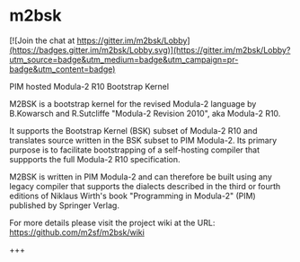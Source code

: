 # m2bsk

[![Join the chat at https://gitter.im/m2bsk/Lobby](https://badges.gitter.im/m2bsk/Lobby.svg)](https://gitter.im/m2bsk/Lobby?utm_source=badge&utm_medium=badge&utm_campaign=pr-badge&utm_content=badge)

PIM hosted Modula-2 R10 Bootstrap Kernel

M2BSK is a bootstrap kernel for the revised Modula-2 language by B.Kowarsch and R.Sutcliffe "Modula-2 Revision 2010", aka Modula-2 R10.

It supports the Bootstrap Kernel (BSK) subset of Modula-2 R10 and translates source written in the BSK subset to PIM Modula-2.  Its primary purpose is to facilitate bootstrapping of a self-hosting compiler that suppports the full Modula-2 R10 specification.

M2BSK is written in PIM Modula-2 and can therefore be built using any legacy compiler that supports the dialects described in the third or fourth editions of Niklaus Wirth's book "Programming in Modula-2" (PIM) published by Springer Verlag.

For more details please visit the project wiki at the URL:
https://github.com/m2sf/m2bsk/wiki

+++
